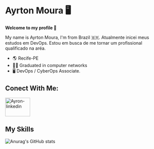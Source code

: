 # Ayrton Moura 🖥️

 **Welcome to my profile 👋**

My name is Ayrton Moura, I'm from Brazil :brazil:. Atualmente inicei meus estudos em DevOps. Estou em busca de me tornar um profissional qualificado na aréa.


-  🌎 Recife-PE
-  👨‍🎓  Graduated in computer networks
-  🖥️ DevOps / CyberOps Associate. 

## Conect With Me:


<a href="https://www.linkedin.com/in/ayrton-moura-61b15a1a5/" target="_blank">
 <img align="center" alt="Ayron-linkedin" height="60" width="80" src="https://cdn.jsdelivr.net/gh/devicons/devicon/icons/linkedin/linkedin-original.svg" style="max-width:100%;">
 </a>


## My Skills

![Anurag's GitHub stats](https://github-readme-stats.vercel.app/api?username=AyrtonCyberSec&show_icons=true&theme=radical)
